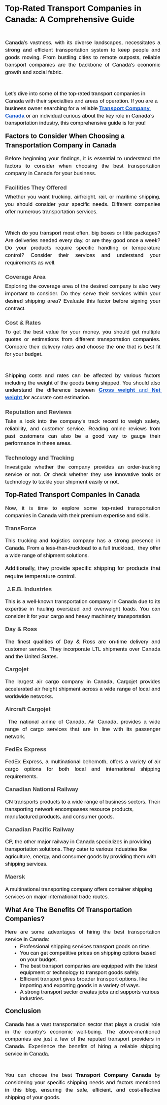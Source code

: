 <p>
    <meta charset="utf-8">
</p>
<h1 style="line-height:1.38;margin-bottom:6pt;margin-top:20pt;" dir="ltr"><span style="background-color:transparent;color:#000000;font-family:Arial,sans-serif;font-size:20pt;"><span style="font-style:normal;font-variant:normal;text-decoration:none;vertical-align:baseline;white-space:pre-wrap;"><strong>Top-Rated Transport Companies in Canada: A Comprehensive Guide</strong></span></span></h1>
<p>&nbsp;</p>
<p style="line-height:1.38;margin-bottom:0pt;margin-top:0pt;text-align:justify;" dir="ltr"><span style="background-color:transparent;color:#000000;font-family:Arial,sans-serif;font-size:13pt;"><span style="font-style:normal;font-variant:normal;font-weight:400;text-decoration:none;vertical-align:baseline;white-space:pre-wrap;">Canada's vastness, with its diverse landscapes, necessitates a strong and efficient transportation system to keep people and goods moving. From bustling cities to remote outposts, reliable transport companies are the backbone of Canada's economic growth and social fabric.</span></span></p>
<p>&nbsp;</p>
<p style="line-height:1.38;margin-bottom:0pt;margin-top:0pt;" dir="ltr"><span style="background-color:transparent;color:#000000;font-family:Arial,sans-serif;font-size:13pt;"><span style="font-style:normal;font-variant:normal;font-weight:400;text-decoration:none;vertical-align:baseline;white-space:pre-wrap;">Let’s dive into some of the top-rated transport companies in Canada with their specialties and areas of operation. If you are a business owner searching for a reliable&nbsp;</span></span><a style="text-decoration:none;" target="_blank" rel="noopener noreferrer" href="https://dubointl.com/"><span style="background-color:transparent;color:#1155cc;font-family:Arial,sans-serif;font-size:13pt;"><span style="-webkit-text-decoration-skip:none;font-style:normal;font-variant:normal;text-decoration-skip-ink:none;vertical-align:baseline;white-space:pre-wrap;"><strong><u>Transport Company Canada</u></strong></span></span></a><span style="background-color:transparent;color:#000000;font-family:Arial,sans-serif;font-size:13pt;"><span style="font-style:normal;font-variant:normal;font-weight:400;text-decoration:none;vertical-align:baseline;white-space:pre-wrap;"> or an individual curious about the key role in Canada’s transportation industry, this comprehensive guide is for you!&nbsp;</span></span></p>
<h2 style="line-height:1.38;margin-bottom:12pt;margin-top:12pt;" dir="ltr"><span style="background-color:transparent;color:#000000;font-family:Arial,sans-serif;font-size:16pt;"><span style="font-style:normal;font-variant:normal;text-decoration:none;vertical-align:baseline;white-space:pre-wrap;"><strong>Factors to Consider When Choosing a Transportation Company in Canada</strong></span></span></h2>
<p style="line-height:1.38;margin-bottom:0pt;margin-top:0pt;text-align:justify;" dir="ltr"><span style="background-color:transparent;color:#000000;font-family:Arial,sans-serif;font-size:13pt;"><span style="font-style:normal;font-variant:normal;font-weight:400;text-decoration:none;vertical-align:baseline;white-space:pre-wrap;">Before beginning your findings, it is essential to understand the factors to consider when choosing the best transportation company in Canada for your business.&nbsp;</span></span></p>
<h3 style="line-height:1.38;margin-bottom:4pt;margin-top:16pt;text-align:justify;" dir="ltr"><span style="background-color:transparent;color:#434343;font-family:Arial,sans-serif;font-size:13.999999999999998pt;"><span style="font-style:normal;font-variant:normal;text-decoration:none;vertical-align:baseline;white-space:pre-wrap;"><strong>Facilities They Offered</strong></span></span></h3>
<p style="line-height:1.38;margin-bottom:0pt;margin-top:0pt;text-align:justify;" dir="ltr"><span style="background-color:transparent;color:#000000;font-family:Arial,sans-serif;font-size:13pt;"><span style="font-style:normal;font-variant:normal;font-weight:400;text-decoration:none;vertical-align:baseline;white-space:pre-wrap;">Whether you want trucking, airfreight, rail, or maritime shipping, you should consider your specific needs. Different companies offer numerous transportation services.&nbsp;</span></span></p>
<p>&nbsp;</p>
<p style="line-height:1.38;margin-bottom:0pt;margin-top:0pt;text-align:justify;" dir="ltr"><span style="background-color:transparent;color:#000000;font-family:Arial,sans-serif;font-size:13pt;"><span style="font-style:normal;font-variant:normal;font-weight:400;text-decoration:none;vertical-align:baseline;white-space:pre-wrap;">Which do you transport most often, big boxes or little packages? Are deliveries needed every day, or are they good once a week? Do your products require specific handling or temperature control? Consider their services and understand your requirements as well.&nbsp;</span></span></p>
<h3 style="line-height:1.38;margin-bottom:4pt;margin-top:16pt;text-align:justify;" dir="ltr"><span style="background-color:transparent;color:#434343;font-family:Arial,sans-serif;font-size:13.999999999999998pt;"><span style="font-style:normal;font-variant:normal;text-decoration:none;vertical-align:baseline;white-space:pre-wrap;"><strong>Coverage Area</strong></span></span></h3>
<p style="line-height:1.38;margin-bottom:0pt;margin-top:0pt;text-align:justify;" dir="ltr"><span style="background-color:transparent;color:#000000;font-family:Arial,sans-serif;font-size:13pt;"><span style="font-style:normal;font-variant:normal;font-weight:400;text-decoration:none;vertical-align:baseline;white-space:pre-wrap;">Exploring the coverage area of the desired company is also very important to consider. Do they serve their services within your desired shipping area? Evaluate this factor before signing your contract.&nbsp;</span></span></p>
<h3 style="line-height:1.38;margin-bottom:4pt;margin-top:16pt;text-align:justify;" dir="ltr"><span style="background-color:transparent;color:#434343;font-family:Arial,sans-serif;font-size:13.999999999999998pt;"><span style="font-style:normal;font-variant:normal;text-decoration:none;vertical-align:baseline;white-space:pre-wrap;"><strong>Cost &amp; Rates</strong></span></span></h3>
<p style="line-height:1.38;margin-bottom:0pt;margin-top:0pt;text-align:justify;" dir="ltr"><span style="background-color:transparent;color:#000000;font-family:Arial,sans-serif;font-size:13pt;"><span style="font-style:normal;font-variant:normal;font-weight:400;text-decoration:none;vertical-align:baseline;white-space:pre-wrap;">To get the best value for your money, you should get multiple quotes or estimations from different transportation companies. Compare their delivery rates and choose the one that is best fit for your budget.&nbsp;</span></span></p>
<p>&nbsp;</p>
<p style="line-height:1.38;margin-bottom:0pt;margin-top:0pt;text-align:justify;" dir="ltr"><span style="background-color:transparent;color:#000000;font-family:Arial,sans-serif;font-size:13pt;"><span style="font-style:normal;font-variant:normal;font-weight:400;text-decoration:none;vertical-align:baseline;white-space:pre-wrap;">Shipping costs and rates can be affected by various factors including the weight of the goods being shipped. You should also understand the difference between</span><span style="font-style:normal;font-variant:normal;text-decoration:none;vertical-align:baseline;white-space:pre-wrap;"><strong>&nbsp;</strong></span></span><a style="text-decoration:none;" target="_blank" rel="noopener noreferrer" href="https://dubointl.com/tare-weight-vs-net-weight-vs-gross-weight/"><span style="background-color:transparent;color:#1155cc;font-family:Arial,sans-serif;font-size:13pt;"><span style="-webkit-text-decoration-skip:none;font-style:normal;font-variant:normal;text-decoration-skip-ink:none;vertical-align:baseline;white-space:pre-wrap;"><strong><u>Gross weight</u></strong></span><span style="-webkit-text-decoration-skip:none;font-style:normal;font-variant:normal;font-weight:400;text-decoration-skip-ink:none;vertical-align:baseline;white-space:pre-wrap;"><u> and</u></span><span style="-webkit-text-decoration-skip:none;font-style:normal;font-variant:normal;text-decoration-skip-ink:none;vertical-align:baseline;white-space:pre-wrap;"><strong><u> Net weight</u></strong></span><span style="-webkit-text-decoration-skip:none;font-style:normal;font-variant:normal;font-weight:400;text-decoration-skip-ink:none;vertical-align:baseline;white-space:pre-wrap;"><u>&nbsp;</u></span></span></a><span style="background-color:transparent;color:#000000;font-family:Arial,sans-serif;font-size:13pt;"><span style="font-style:normal;font-variant:normal;font-weight:400;text-decoration:none;vertical-align:baseline;white-space:pre-wrap;">for accurate cost estimation.&nbsp;</span></span></p>
<h3 style="line-height:1.38;margin-bottom:4pt;margin-top:16pt;text-align:justify;" dir="ltr"><span style="background-color:transparent;color:#434343;font-family:Arial,sans-serif;font-size:13.999999999999998pt;"><span style="font-style:normal;font-variant:normal;text-decoration:none;vertical-align:baseline;white-space:pre-wrap;"><strong>Reputation and Reviews</strong></span></span></h3>
<p style="line-height:1.38;margin-bottom:0pt;margin-top:0pt;text-align:justify;" dir="ltr"><span style="background-color:transparent;color:#000000;font-family:Arial,sans-serif;font-size:13pt;"><span style="font-style:normal;font-variant:normal;font-weight:400;text-decoration:none;vertical-align:baseline;white-space:pre-wrap;">Take a look into the company's track record to weigh safety, reliability, and customer service. Reading online reviews from past customers can also be a good way to gauge their performance in these areas.</span></span></p>
<h3 style="line-height:1.38;margin-bottom:4pt;margin-top:16pt;text-align:justify;" dir="ltr"><span style="background-color:transparent;color:#434343;font-family:Arial,sans-serif;font-size:13.999999999999998pt;"><span style="font-style:normal;font-variant:normal;text-decoration:none;vertical-align:baseline;white-space:pre-wrap;"><strong>Technology and Tracking</strong></span></span></h3>
<p style="line-height:1.38;margin-bottom:0pt;margin-top:0pt;text-align:justify;" dir="ltr"><span style="background-color:transparent;color:#000000;font-family:Arial,sans-serif;font-size:13pt;"><span style="font-style:normal;font-variant:normal;font-weight:400;text-decoration:none;vertical-align:baseline;white-space:pre-wrap;">Investigate whether the company provides an order-tracking service or not. Or check whether they use innovative tools or technology to tackle your shipment easily or not.</span></span></p>
<h2 style="line-height:1.38;margin-bottom:12pt;margin-top:12pt;" dir="ltr"><span style="background-color:transparent;color:#000000;font-family:Arial,sans-serif;font-size:16pt;"><span style="font-style:normal;font-variant:normal;text-decoration:none;vertical-align:baseline;white-space:pre-wrap;"><strong>Top-Rated Transport Companies in Canada</strong></span></span></h2>
<p style="line-height:1.38;margin-bottom:12pt;margin-top:12pt;text-align:justify;" dir="ltr"><span style="background-color:transparent;color:#000000;font-family:Arial,sans-serif;font-size:13pt;"><span style="font-style:normal;font-variant:normal;font-weight:400;text-decoration:none;vertical-align:baseline;white-space:pre-wrap;">Now, it is time to explore some top-rated transportation companies in Canada with their premium expertise and skills.&nbsp;</span></span></p>
<h3 style="line-height:1.38;margin-bottom:12pt;margin-top:12pt;text-align:justify;" dir="ltr"><span style="background-color:transparent;color:#434343;font-family:Arial,sans-serif;font-size:13.999999999999998pt;"><span style="font-style:normal;font-variant:normal;text-decoration:none;vertical-align:baseline;white-space:pre-wrap;"><strong>TransForce</strong></span></span></h3>
<p style="line-height:1.38;margin-bottom:12pt;margin-top:12pt;text-align:justify;" dir="ltr"><span style="background-color:transparent;color:#000000;font-family:Arial,sans-serif;font-size:13pt;"><span style="font-style:normal;font-variant:normal;font-weight:400;text-decoration:none;vertical-align:baseline;white-space:pre-wrap;">This trucking and logistics company has a strong presence in Canada. From a less-than-truckload to a full truckload,&nbsp; they offer a wide range of shipment solutions.&nbsp;</span></span></p>
<h3 style="line-height:1.38;margin-bottom:12pt;margin-top:12pt;text-align:justify;" dir="ltr"><span style="background-color:transparent;color:#000000;font-family:Arial,sans-serif;font-size:13.999999999999998pt;"><span style="font-style:normal;font-variant:normal;font-weight:400;text-decoration:none;vertical-align:baseline;white-space:pre-wrap;">Additionally, they provide specific shipping for products that require temperature control.&nbsp;&nbsp;</span></span></h3>
<h3 style="line-height:1.38;margin-bottom:12pt;margin-top:12pt;text-align:justify;" dir="ltr"><span style="background-color:transparent;color:#434343;font-family:Arial,sans-serif;font-size:13.999999999999998pt;"><span style="font-style:normal;font-variant:normal;text-decoration:none;vertical-align:baseline;white-space:pre-wrap;"><strong>&nbsp;J.E.B. Industries&nbsp;</strong></span></span></h3>
<p style="line-height:1.38;margin-bottom:0pt;margin-top:0pt;text-align:justify;" dir="ltr"><span style="background-color:transparent;color:#000000;font-family:Arial,sans-serif;font-size:13pt;"><span style="font-style:normal;font-variant:normal;font-weight:400;text-decoration:none;vertical-align:baseline;white-space:pre-wrap;">This is a well-known transportation company in Canada due to its expertise in hauling oversized and overweight loads. You can consider it for your cargo and heavy machinery transportation.&nbsp;</span></span></p>
<h3 style="line-height:1.38;margin-bottom:12pt;margin-top:12pt;text-align:justify;" dir="ltr"><span style="background-color:transparent;color:#434343;font-family:Arial,sans-serif;font-size:13.999999999999998pt;"><span style="font-style:normal;font-variant:normal;text-decoration:none;vertical-align:baseline;white-space:pre-wrap;"><strong>Day &amp; Ross</strong></span></span></h3>
<p style="line-height:1.38;margin-bottom:12pt;margin-top:12pt;text-align:justify;" dir="ltr"><span style="background-color:transparent;color:#000000;font-family:Arial,sans-serif;font-size:13pt;"><span style="font-style:normal;font-variant:normal;font-weight:400;text-decoration:none;vertical-align:baseline;white-space:pre-wrap;">The finest qualities of Day &amp; Ross are on-time delivery and customer service. They incorporate LTL shipments over Canada and the United States.&nbsp;</span></span></p>
<h3 style="line-height:1.38;margin-bottom:12pt;margin-top:12pt;text-align:justify;" dir="ltr"><span style="background-color:transparent;color:#434343;font-family:Arial,sans-serif;font-size:13.999999999999998pt;"><span style="font-style:normal;font-variant:normal;text-decoration:none;vertical-align:baseline;white-space:pre-wrap;"><strong>Cargojet</strong></span></span></h3>
<p style="line-height:1.38;margin-bottom:12pt;margin-top:12pt;text-align:justify;" dir="ltr"><span style="background-color:transparent;color:#000000;font-family:Arial,sans-serif;font-size:13pt;"><span style="font-style:normal;font-variant:normal;font-weight:400;text-decoration:none;vertical-align:baseline;white-space:pre-wrap;">The largest air cargo company in Canada, Cargojet provides accelerated air freight shipment across a wide range of local and worldwide networks.</span></span></p>
<h3 style="line-height:1.38;margin-bottom:12pt;margin-top:12pt;text-align:justify;" dir="ltr"><span style="background-color:transparent;color:#434343;font-family:Arial,sans-serif;font-size:13.999999999999998pt;"><span style="font-style:normal;font-variant:normal;text-decoration:none;vertical-align:baseline;white-space:pre-wrap;"><strong>Aircraft Cargojet</strong></span></span></h3>
<p style="line-height:1.38;margin-bottom:12pt;margin-top:12pt;text-align:justify;" dir="ltr"><span style="background-color:transparent;color:#000000;font-family:Arial,sans-serif;font-size:13pt;"><span style="font-style:normal;font-variant:normal;font-weight:400;text-decoration:none;vertical-align:baseline;white-space:pre-wrap;">&nbsp;The national airline of Canada, Air Canada, provides a wide range of cargo services that are in line with its passenger network.</span></span></p>
<h3 style="line-height:1.38;margin-bottom:12pt;margin-top:12pt;text-align:justify;" dir="ltr"><span style="background-color:transparent;color:#434343;font-family:Arial,sans-serif;font-size:13.999999999999998pt;"><span style="font-style:normal;font-variant:normal;text-decoration:none;vertical-align:baseline;white-space:pre-wrap;"><strong>FedEx Express</strong></span></span></h3>
<p style="line-height:1.38;margin-bottom:12pt;margin-top:12pt;text-align:justify;" dir="ltr"><span style="background-color:transparent;color:#000000;font-family:Arial,sans-serif;font-size:13pt;"><span style="font-style:normal;font-variant:normal;font-weight:400;text-decoration:none;vertical-align:baseline;white-space:pre-wrap;">FedEx Express, a multinational behemoth, offers a variety of air cargo options for both local and international shipping requirements.</span></span></p>
<h3 style="line-height:1.38;margin-bottom:12pt;margin-top:12pt;" dir="ltr"><span style="background-color:transparent;color:#434343;font-family:Arial,sans-serif;font-size:13.999999999999998pt;"><span style="font-style:normal;font-variant:normal;text-decoration:none;vertical-align:baseline;white-space:pre-wrap;"><strong>Canadian National Railway&nbsp;</strong></span></span></h3>
<p style="line-height:1.38;margin-bottom:12pt;margin-top:12pt;" dir="ltr"><span style="background-color:transparent;color:#000000;font-family:Arial,sans-serif;font-size:13pt;"><span style="font-style:normal;font-variant:normal;font-weight:400;text-decoration:none;vertical-align:baseline;white-space:pre-wrap;">CN transports products to a wide range of business sectors. Their transporting network encompasses resource products, manufactured products, and consumer goods.&nbsp;</span></span></p>
<h3 style="line-height:1.38;margin-bottom:12pt;margin-top:12pt;" dir="ltr"><span style="background-color:transparent;color:#434343;font-family:Arial,sans-serif;font-size:13.999999999999998pt;"><span style="font-style:normal;font-variant:normal;text-decoration:none;vertical-align:baseline;white-space:pre-wrap;"><strong>Canadian Pacific Railway&nbsp;</strong></span></span></h3>
<p style="line-height:1.38;margin-bottom:0pt;margin-top:0pt;" dir="ltr"><span style="background-color:transparent;color:#000000;font-family:Arial,sans-serif;font-size:13pt;"><span style="font-style:normal;font-variant:normal;font-weight:400;text-decoration:none;vertical-align:baseline;white-space:pre-wrap;">CP, the other major railway in Canada specializes in providing transportation solutions. They cater to various industries like agriculture, energy, and consumer goods by providing them with shipping services.&nbsp;</span></span></p>
<h3 style="line-height:1.38;margin-bottom:12pt;margin-top:12pt;" dir="ltr"><span style="background-color:transparent;color:#434343;font-family:Arial,sans-serif;font-size:13.999999999999998pt;"><span style="font-style:normal;font-variant:normal;text-decoration:none;vertical-align:baseline;white-space:pre-wrap;"><strong>Maersk&nbsp;</strong></span></span></h3>
<p style="line-height:1.38;margin-bottom:0pt;margin-top:0pt;" dir="ltr"><span style="background-color:transparent;color:#000000;font-family:Arial,sans-serif;font-size:13pt;"><span style="font-style:normal;font-variant:normal;font-weight:400;text-decoration:none;vertical-align:baseline;white-space:pre-wrap;">A multinational transporting company offers container shipping services on major international trade routes.</span></span></p>
<h2 style="line-height:1.38;margin-bottom:12pt;margin-top:12pt;" dir="ltr"><span style="background-color:transparent;color:#000000;font-family:Arial,sans-serif;font-size:16pt;"><span style="font-style:normal;font-variant:normal;text-decoration:none;vertical-align:baseline;white-space:pre-wrap;"><strong>What Are The Benefits Of Transportation Companies?&nbsp;</strong></span></span></h2>
<p style="line-height:1.38;margin-bottom:0pt;margin-top:0pt;text-align:justify;" dir="ltr"><span style="background-color:transparent;color:#000000;font-family:Arial,sans-serif;font-size:13pt;"><span style="font-style:normal;font-variant:normal;font-weight:400;text-decoration:none;vertical-align:baseline;white-space:pre-wrap;">Here are some advantages of hiring the best transportation service in Canada:&nbsp;</span></span></p>
<ul style="margin-bottom:0;margin-top:0;padding-inline-start:48px;">
    <li style="background-color:transparent;color:#000000;font-family:Arial,sans-serif;font-size:13pt;font-style:normal;font-variant:normal;font-weight:400;list-style-type:disc;text-decoration:none;vertical-align:baseline;white-space:pre;" dir="ltr" aria-level="1"><span style="background-color:transparent;color:#000000;font-family:Arial,sans-serif;font-size:13pt;"><span style="font-style:normal;font-variant:normal;font-weight:400;text-decoration:none;vertical-align:baseline;white-space:pre-wrap;">Professional shipping services transport goods on time.&nbsp;</span></span></li>
    <li style="background-color:transparent;color:#000000;font-family:Arial,sans-serif;font-size:13pt;font-style:normal;font-variant:normal;font-weight:400;list-style-type:disc;text-decoration:none;vertical-align:baseline;white-space:pre;" dir="ltr" aria-level="1"><span style="background-color:transparent;color:#000000;font-family:Arial,sans-serif;font-size:13pt;"><span style="font-style:normal;font-variant:normal;font-weight:400;text-decoration:none;vertical-align:baseline;white-space:pre-wrap;">You can get competitive prices on shipping options based on your budget.&nbsp;</span></span></li>
    <li style="background-color:transparent;color:#000000;font-family:Arial,sans-serif;font-size:13pt;font-style:normal;font-variant:normal;font-weight:400;list-style-type:disc;text-decoration:none;vertical-align:baseline;white-space:pre;" dir="ltr" aria-level="1"><span style="background-color:transparent;color:#000000;font-family:Arial,sans-serif;font-size:13pt;"><span style="font-style:normal;font-variant:normal;font-weight:400;text-decoration:none;vertical-align:baseline;white-space:pre-wrap;">The best transport companies are equipped with the latest equipment or technology to transport goods safely.&nbsp;</span></span></li>
    <li style="background-color:transparent;color:#000000;font-family:Arial,sans-serif;font-size:13pt;font-style:normal;font-variant:normal;font-weight:400;list-style-type:disc;text-decoration:none;vertical-align:baseline;white-space:pre;" dir="ltr" aria-level="1"><span style="background-color:transparent;color:#000000;font-family:Arial,sans-serif;font-size:13pt;"><span style="font-style:normal;font-variant:normal;font-weight:400;text-decoration:none;vertical-align:baseline;white-space:pre-wrap;">Efficient transport gives broader transport options, like importing and exporting goods in a variety of ways.&nbsp;</span></span></li>
    <li style="background-color:transparent;color:#000000;font-family:Arial,sans-serif;font-size:13pt;font-style:normal;font-variant:normal;font-weight:400;list-style-type:disc;text-decoration:none;vertical-align:baseline;white-space:pre;" dir="ltr" aria-level="1"><span style="background-color:transparent;color:#000000;font-family:Arial,sans-serif;font-size:13pt;"><span style="font-style:normal;font-variant:normal;font-weight:400;text-decoration:none;vertical-align:baseline;white-space:pre-wrap;">A strong transport sector creates jobs and supports various industries.</span></span></li>
</ul>
<h2 style="line-height:1.38;margin-bottom:12pt;margin-top:12pt;" dir="ltr"><span style="background-color:transparent;color:#000000;font-family:Arial,sans-serif;font-size:16pt;"><span style="font-style:normal;font-variant:normal;text-decoration:none;vertical-align:baseline;white-space:pre-wrap;"><strong>Conclusion</strong></span></span></h2>
<p style="line-height:1.38;margin-bottom:0pt;margin-top:0pt;text-align:justify;" dir="ltr"><span style="background-color:transparent;color:#000000;font-family:Arial,sans-serif;font-size:13pt;"><span style="font-style:normal;font-variant:normal;font-weight:400;text-decoration:none;vertical-align:baseline;white-space:pre-wrap;">Canada has a vast transportation sector that plays a crucial role in the country’s economic well-being. The above-mentioned companies are just a few of the reputed transport providers in Canada. Experience the benefits of hiring a reliable shipping service in Canada.&nbsp;</span></span></p>
<p>&nbsp;</p>
<p style="line-height:1.38;margin-bottom:0pt;margin-top:0pt;text-align:justify;" dir="ltr"><span style="background-color:transparent;color:#000000;font-family:Arial,sans-serif;font-size:13pt;"><span style="font-style:normal;font-variant:normal;font-weight:400;text-decoration:none;vertical-align:baseline;white-space:pre-wrap;">You can choose the best&nbsp;</span><span style="font-style:normal;font-variant:normal;text-decoration:none;vertical-align:baseline;white-space:pre-wrap;"><strong>Transport Company Canada</strong></span><span style="font-style:normal;font-variant:normal;font-weight:400;text-decoration:none;vertical-align:baseline;white-space:pre-wrap;"> by considering your specific shipping needs and factors mentioned in this blog, ensuring the safe, efficient, and cost-effective shipping of your goods.&nbsp;</span></span></p>
<p>&nbsp;</p>
<p>&nbsp;</p>

